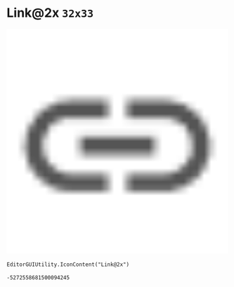 # Link@2x `32x33`
<img src="/img/Link@2x.png" width=512 height=512>

``` CSharp
EditorGUIUtility.IconContent("Link@2x")
```
```
-5272558681500094245
```
